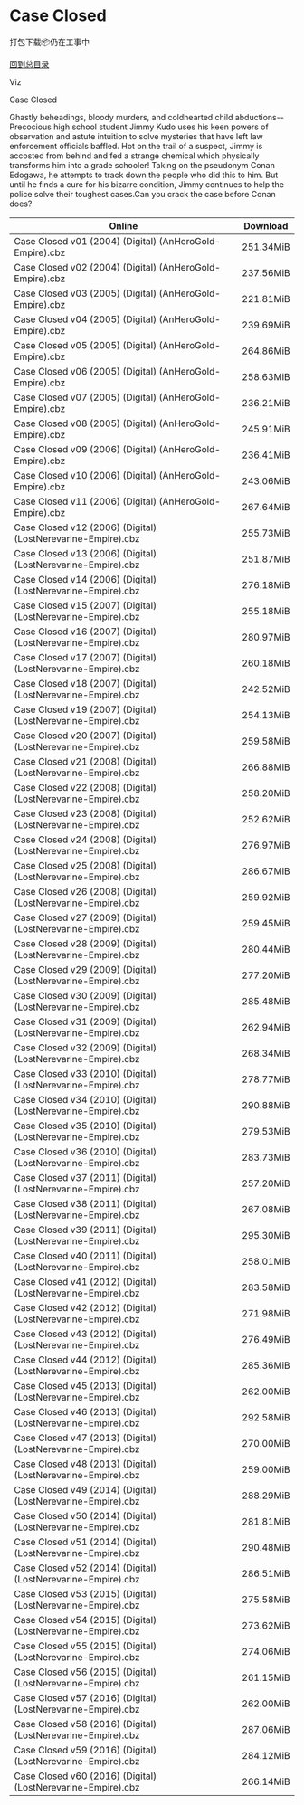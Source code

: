 # Case Closed

打包下载📦仍在工事中

[回到总目录](/Catalogs.md)

Viz

Case Closed

Ghastly beheadings, bloody murders, and coldhearted child abductions--Precocious high school student Jimmy Kudo uses his keen powers of observation and astute intuition to solve mysteries that have left law enforcement officials baffled. Hot on the trail of a suspect, Jimmy is accosted from behind and fed a strange chemical which physically transforms him into a grade schooler! Taking on the pseudonym Conan Edogawa, he attempts to track down the people who did this to him. But until he finds a cure for his bizarre condition, Jimmy continues to help the police solve their toughest cases.Can you crack the case before Conan does?





Online | Download
--- | ---
Case Closed v01 (2004) (Digital) (AnHeroGold-Empire).cbz | 251.34MiB
Case Closed v02 (2004) (Digital) (AnHeroGold-Empire).cbz | 237.56MiB
Case Closed v03 (2005) (Digital) (AnHeroGold-Empire).cbz | 221.81MiB
Case Closed v04 (2005) (Digital) (AnHeroGold-Empire).cbz | 239.69MiB
Case Closed v05 (2005) (Digital) (AnHeroGold-Empire).cbz | 264.86MiB
Case Closed v06 (2005) (Digital) (AnHeroGold-Empire).cbz | 258.63MiB
Case Closed v07 (2005) (Digital) (AnHeroGold-Empire).cbz | 236.21MiB
Case Closed v08 (2005) (Digital) (AnHeroGold-Empire).cbz | 245.91MiB
Case Closed v09 (2006) (Digital) (AnHeroGold-Empire).cbz | 236.41MiB
Case Closed v10 (2006) (Digital) (AnHeroGold-Empire).cbz | 243.06MiB
Case Closed v11 (2006) (Digital) (AnHeroGold-Empire).cbz | 267.64MiB
Case Closed v12 (2006) (Digital) (LostNerevarine-Empire).cbz | 255.73MiB
Case Closed v13 (2006) (Digital) (LostNerevarine-Empire).cbz | 251.87MiB
Case Closed v14 (2006) (Digital) (LostNerevarine-Empire).cbz | 276.18MiB
Case Closed v15 (2007) (Digital) (LostNerevarine-Empire).cbz | 255.18MiB
Case Closed v16 (2007) (Digital) (LostNerevarine-Empire).cbz | 280.97MiB
Case Closed v17 (2007) (Digital) (LostNerevarine-Empire).cbz | 260.18MiB
Case Closed v18 (2007) (Digital) (LostNerevarine-Empire).cbz | 242.52MiB
Case Closed v19 (2007) (Digital) (LostNerevarine-Empire).cbz | 254.13MiB
Case Closed v20 (2007) (Digital) (LostNerevarine-Empire).cbz | 259.58MiB
Case Closed v21 (2008) (Digital) (LostNerevarine-Empire).cbz | 266.88MiB
Case Closed v22 (2008) (Digital) (LostNerevarine-Empire).cbz | 258.20MiB
Case Closed v23 (2008) (Digital) (LostNerevarine-Empire).cbz | 252.62MiB
Case Closed v24 (2008) (Digital) (LostNerevarine-Empire).cbz | 276.97MiB
Case Closed v25 (2008) (Digital) (LostNerevarine-Empire).cbz | 286.67MiB
Case Closed v26 (2008) (Digital) (LostNerevarine-Empire).cbz | 259.92MiB
Case Closed v27 (2009) (Digital) (LostNerevarine-Empire).cbz | 259.45MiB
Case Closed v28 (2009) (Digital) (LostNerevarine-Empire).cbz | 280.44MiB
Case Closed v29 (2009) (Digital) (LostNerevarine-Empire).cbz | 277.20MiB
Case Closed v30 (2009) (Digital) (LostNerevarine-Empire).cbz | 285.48MiB
Case Closed v31 (2009) (Digital) (LostNerevarine-Empire).cbz | 262.94MiB
Case Closed v32 (2009) (Digital) (LostNerevarine-Empire).cbz | 268.34MiB
Case Closed v33 (2010) (Digital) (LostNerevarine-Empire).cbz | 278.77MiB
Case Closed v34 (2010) (Digital) (LostNerevarine-Empire).cbz | 290.88MiB
Case Closed v35 (2010) (Digital) (LostNerevarine-Empire).cbz | 279.53MiB
Case Closed v36 (2010) (Digital) (LostNerevarine-Empire).cbz | 283.73MiB
Case Closed v37 (2011) (Digital) (LostNerevarine-Empire).cbz | 257.20MiB
Case Closed v38 (2011) (Digital) (LostNerevarine-Empire).cbz | 267.08MiB
Case Closed v39 (2011) (Digital) (LostNerevarine-Empire).cbz | 295.30MiB
Case Closed v40 (2011) (Digital) (LostNerevarine-Empire).cbz | 258.01MiB
Case Closed v41 (2012) (Digital) (LostNerevarine-Empire).cbz | 283.58MiB
Case Closed v42 (2012) (Digital) (LostNerevarine-Empire).cbz | 271.98MiB
Case Closed v43 (2012) (Digital) (LostNerevarine-Empire).cbz | 276.49MiB
Case Closed v44 (2012) (Digital) (LostNerevarine-Empire).cbz | 285.36MiB
Case Closed v45 (2013) (Digital) (LostNerevarine-Empire).cbz | 262.00MiB
Case Closed v46 (2013) (Digital) (LostNerevarine-Empire).cbz | 292.58MiB
Case Closed v47 (2013) (Digital) (LostNerevarine-Empire).cbz | 270.00MiB
Case Closed v48 (2013) (Digital) (LostNerevarine-Empire).cbz | 259.00MiB
Case Closed v49 (2014) (Digital) (LostNerevarine-Empire).cbz | 288.29MiB
Case Closed v50 (2014) (Digital) (LostNerevarine-Empire).cbz | 281.81MiB
Case Closed v51 (2014) (Digital) (LostNerevarine-Empire).cbz | 290.48MiB
Case Closed v52 (2014) (Digital) (LostNerevarine-Empire).cbz | 286.51MiB
Case Closed v53 (2015) (Digital) (LostNerevarine-Empire).cbz | 275.58MiB
Case Closed v54 (2015) (Digital) (LostNerevarine-Empire).cbz | 273.62MiB
Case Closed v55 (2015) (Digital) (LostNerevarine-Empire).cbz | 274.06MiB
Case Closed v56 (2015) (Digital) (LostNerevarine-Empire).cbz | 261.15MiB
Case Closed v57 (2016) (Digital) (LostNerevarine-Empire).cbz | 262.00MiB
Case Closed v58 (2016) (Digital) (LostNerevarine-Empire).cbz | 287.06MiB
Case Closed v59 (2016) (Digital) (LostNerevarine-Empire).cbz | 284.12MiB
Case Closed v60 (2016) (Digital) (LostNerevarine-Empire).cbz | 266.14MiB